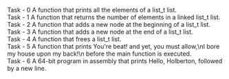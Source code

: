 Task - 0 A function that prints all the elements of a list_t list.<br>
Task - 1  A function that returns the number of elements in a linked list_t list.<br>
Task - 2 A function that adds a new node at the beginning of a list_t list.<br>
Task - 3 A function that adds a new node at the end of a list_t list.<br>
Task - 4 A function that frees a list_t list. <br>
Task - 5 A function that prints You're beat! and yet, you must allow,\nI bore my house upon my back!\n before the main function is executed.<br>
Task - 6 A 64-bit program in assembly that prints Hello, Holberton, followed by a new line.<br>
